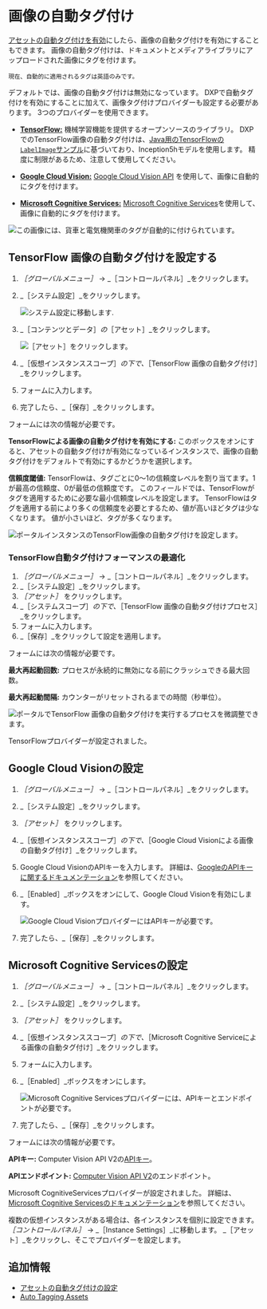 # 画像の自動タグ付け

[アセットの自動タグ付けを有効](./configuring-asset-auto-tagging.md)にしたら、画像の自動タグ付けを有効にすることもできます。 画像の自動タグ付けは、ドキュメントとメディアライブラリにアップロードされた画像にタグを付けます。

```{tip}
現在、自動的に適用されるタグは英語のみです。
```

デフォルトでは、画像の自動タグ付けは無効になっています。 DXPで自動タグ付けを有効にすることに加えて、画像タグ付けプロバイダーも設定する必要があります。 3つのプロバイダーを使用できます。

* [**TensorFlow:**](#configuring-tensorflow-image-auto-tagging) 機械学習機能を提供するオープンソースのライブラリ。 DXPでのTensorFlow画像の自動タグ付けは、[Java用のTensorFlowの`LabelImage`サンプル](https://github.com/tensorflow/tensorflow/blob/master/tensorflow/java/src/main/java/org/tensorflow/examples/LabelImage.java)に基づいており、Inception5hモデルを使用します。 精度に制限があるため、注意して使用してください。

* [**Google Cloud Vision:**](#configuring-google-cloud-vision) [Google Cloud Vision API](https://cloud.google.com/vision/) を使用して、画像に自動的にタグを付けます。

* [**Microsoft Cognitive Services:**](#configuring-microsoft-cognitive-services) [Microsoft Cognitive Services](https://azure.microsoft.com/en-us/services/cognitive-services/)を使用して、画像に自動的にタグを付けます。

![この画像には、貨車と電気機関車のタグが自動的に付けられています。](./auto-tagging-images/images/01.png)

## TensorFlow 画像の自動タグ付けを設定する

1. _［グローバルメニュー］_ &rarr; _［コントロールパネル］_をクリックします。
1. _［システム設定］_をクリックします。

    ![システム設定に移動します.](./auto-tagging-images/images/02.png)

1. _［コンテンツとデータ］_の_［アセット］_をクリックします。

    ![［アセット］をクリックします。](./auto-tagging-images/images/03.png)

1. _［仮想インスタンススコープ］_の下で、_［TensorFlow 画像の自動タグ付け］_をクリックします。
1. フォームに入力します。
1. 完了したら、_［保存］_をクリックします。

フォームには次の情報が必要です。

**TensorFlowによる画像の自動タグ付けを有効にする:** このボックスをオンにすると、アセットの自動タグ付けが有効になっているインスタンスで、画像の自動タグ付けをデフォルトで有効にするかどうかを選択します。

**信頼度閾値:** TensorFlowは、タグごとに0〜1の信頼度レベルを割り当てます。1が最高の信頼度、0が最低の信頼度です。 このフィールドでは、TensorFlowがタグを適用するために必要な最小信頼度レベルを設定します。 TensorFlowはタグを適用する前により多くの信頼度を必要とするため、値が高いほどタグは少なくなります。 値が小さいほど、タグが多くなります。

![ポータルインスタンスのTensorFlow画像の自動タグ付けを設定します。](./auto-tagging-images/images/04.png)

### TensorFlow自動タグ付けフォーマンスの最適化

1. _［グローバルメニュー］_ &rarr; _［コントロールパネル］_をクリックします。
1. _［システム設定］_をクリックします。
1. _［アセット］_ をクリックします。
1. _［システムスコープ］_の下で、_［TensorFlow 画像の自動タグ付けプロセス］_をクリックします。
1. フォームに入力します。
1. _［保存］_をクリックして設定を適用します。

フォームには次の情報が必要です。

**最大再起動回数:** プロセスが永続的に無効になる前にクラッシュできる最大回数。

**最大再起動間隔:** カウンターがリセットされるまでの時間（秒単位）。

![ポータルでTensorFlow 画像の自動タグ付けを実行するプロセスを微調整できます。](./auto-tagging-images/images/05.png)

TensorFlowプロバイダーが設定されました。

## Google Cloud Visionの設定

1. _［グローバルメニュー］_ &rarr; _［コントロールパネル］_をクリックします。
1. _［システム設定］_をクリックします。
1. _［アセット］_ をクリックします。
1. _［仮想インスタンススコープ］_の下で、_［Google Cloud Visionによる画像の自動タグ付け］_をクリックします。
1. Google Cloud VisionのAPIキーを入力します。 詳細は、[GoogleのAPIキーに関するドキュメンテーション](https://cloud.google.com/docs/authentication/api-keys)を参照してください。
1. _［Enabled］_ボックスをオンにして、Google Cloud Visionを有効にします。

   ![Google Cloud VisionプロバイダーにはAPIキーが必要です。](./auto-tagging-images/images/06.png)

1. 完了したら、_［保存］_をクリックします。

## Microsoft Cognitive Servicesの設定

1. _［グローバルメニュー］_ &rarr; _［コントロールパネル］_をクリックします。
1. _［システム設定］_をクリックします。
1. _［アセット］_ をクリックします。
1. _［仮想インスタンススコープ］_の下で、_［Microsoft Cognitive Serviceによる画像の自動タグ付け］_をクリックします。
1. フォームに入力します。
1. _［Enabled］_ボックスをオンにします。

    ![Microsoft Cognitive Servicesプロバイダーには、APIキーとエンドポイントが必要です。](./auto-tagging-images/images/07.png)

1. 完了したら、_［保存］_をクリックします。

フォームには次の情報が必要です。

**APIキー:** Computer Vision API V2の[APIキー](https://azure.microsoft.com/en-us/try/cognitive-services/my-apis/?apiSlug=computer-services)。

**APIエンドポイント:** [Computer Vision API V2](https://westcentralus.api.cognitive.microsoft.com/vision/v2.0)のエンドポイント。

Microsoft CognitiveServicesプロバイダーが設定されました。 詳細は、 [Microsoft Cognitive Servicesのドキュメンテーション](https://docs.microsoft.com/en-us/azure/cognitive-services/)を参照してください。

複数の仮想インスタンスがある場合は、各インスタンスを個別に設定できます。 _［コントロールパネル］_ &rarr; _［Instance Settings］_に移動します。 _［アセット］_をクリックし、そこでプロバイダーを設定します。

## 追加情報

* [アセットの自動タグ付けの設定](./configuring-asset-auto-tagging.md)
* [Auto Tagging Assets](./auto-tagging-assets.md)
